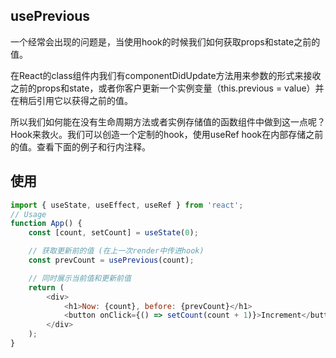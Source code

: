 ## usePrevious

一个经常会出现的问题是，当使用hook的时候我们如何获取props和state之前的值。

在React的class组件内我们有componentDidUpdate方法用来参数的形式来接收之前的props和state，或者你客户更新一个实例变量（this.previous = value）并在稍后引用它以获得之前的值。

所以我们如何能在没有生命周期方法或者实例存储值的函数组件中做到这一点呢？Hook来救火。我们可以创造一个定制的hook，使用useRef hook在内部存储之前的值。查看下面的例子和行内注释。

## 使用
```javascript
import { useState, useEffect, useRef } from 'react';
// Usage
function App() {
    const [count, setCount] = useState(0);

    // 获取更新前的值 (在上一次render中传进hook)
    const prevCount = usePrevious(count);

    // 同时展示当前值和更新前值
    return (
        <div>
            <h1>Now: {count}, before: {prevCount}</h1>
            <button onClick={() => setCount(count + 1)}>Increment</button>
        </div>
    );
}
```